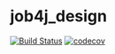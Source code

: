 # job4j_design

[![Build Status](https://app.travis-ci.com/grum1972/job4j_design.svg?branch=master)](https://app.travis-ci.com/grum1972/job4j_design)
[![codecov](https://codecov.io/gh/grum1972/job4j_design/branch/master/graph/badge.svg?token=I6H7D2B4R1)](https://codecov.io/gh/grum1972/job4j_design)